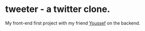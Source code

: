 # tweeter - a twitter clone.
My front-end first project with my friend [Youssef](https://github.com/youssefmahersi) on the backend.
